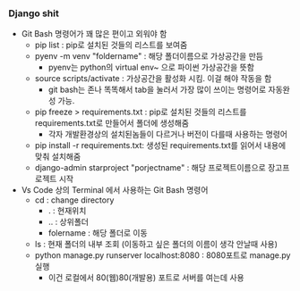 ### Django shit

* Git Bash 명령어가 꽤 많은 편이고 외워야 함
  * pip list : pip로 설치된 것들의 리스트를 보여줌
  * pyenv -m venv "foldername" : 해당 폴더이름으로 가상공간을 만듬
    * pyenv는 python의 virtual env~ 으로 파이썬 가상공간을 뜻함
  * source scripts/activate : 가상공간을 활성화 시킴. 이걸 해야 작동을 함
    * git bash는 존나 똑똑해서 tab을 눌러서 가장 많이 쓰이는 명령어로 자동완성 가능.
  * pip freeze > requirements.txt : pip로 설치된 것들의 리스트를 requirements.txt로 만들어서 폴더에 생성해줌
    * 각자 개발환경상의 설치된놈들이 다르거나 버전이 다를때 사용하는 명령어
  * pip install -r requirements.txt: 생성된 requirements.txt를 읽어서 내용에 맞춰 설치해줌
  * django-admin starproject "porjectname" : 해당 프로젝트이름으로 장고프로젝트 시작
* Vs Code 상의 Terminal 에서 사용하는 Git Bash 명령어
  * cd : change directory
    * . : 현재위치
    * .. : 상위폴더
    * folername : 해당 폴더로 이동
  * ls : 현재 폴더의 내부 조회 (이동하고 싶은 폴더의 이름이 생각 안날때 사용)
  * python manage.py runserver localhost:8080 : 8080포트로 manage.py 실행
    * 이건 로컬에서 80(웹)80(개발용) 포트로 서버를 여는데 사용